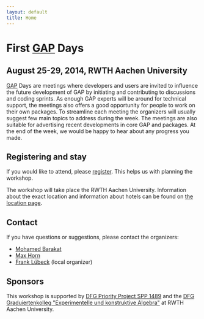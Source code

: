 ```yaml
---
layout: default
title: Home
---
```


# First [GAP](http://www.gap-system.org/) Days
## August 25-29, 2014, RWTH Aachen University

[GAP](http://www.gap-system.org/) Days are meetings where developers and users are invited to influence the future
development of GAP by initiating and contributing to discussions and coding sprints.
As enough GAP experts will be around for technical support, the meetings also offers
a good opportunity for people to work on their own packages. To streamline each meeting
the organizers will usually suggest few main topics to address during the week.
The meetings are also suitable for advertising recent developments in core GAP
and packages. At the end of the week, we would be happy to hear about any progress
you made.

## Registering and stay

If you would like to attend, please [register](/register). This helps us
with planning the workshop.

The workshop will take place the RWTH Aachen University. Information about the
exact location and information about hotels
can be found on [the location page](/location).

## <a name="contact"></a> Contact

If you have questions or suggestions, please contact the organizers:

* [Mohamed Barakat](mailto:mohamed.barakat@ku.de)
* [Max Horn](mailto:max.horn@math.uni-giessen.de)
* [Frank Lübeck](mailto:frank.luebeck@math.rwth-aachen.de) (local organizer)


## Sponsors

This workshop is supported by [DFG Priority Project SPP 1489](http://www.computeralgebra.de/) and the [DFG Graduiertenkolleg "Experimentelle und konstruktive Algebra"](http://www.math.rwth-aachen.de/~Graduiertenkolleg/) at RWTH Aachen University.
